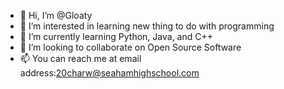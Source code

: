 - 👋 Hi, I’m @Gloaty
- 👀 I’m interested in learning new thing to do with programming
- 🌱 I’m currently learning Python, Java, and C++
- 💞️ I’m looking to collaborate on Open Source Software
- 📫 You can reach me at email address:20charw@seahamhighschool.com

<!---
Gloaty/Gloaty is a ✨ special ✨ repository because its `README.md` (this file) appears on your GitHub profile.
You can click the Preview link to take a look at your changes.
--->
